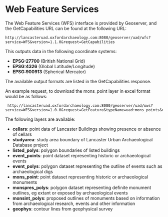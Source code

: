 # Web Feature Services

The Web Feature Services (WFS) interface is provided by Geoserver, and the GetCapabilities URL can be found at the following URL:
    
    http://lancasteruad.oxfordarchaeology.com:8080/geoserver/uad/wfs?service=WFS&version=1.1.0&request=GetCapabilities

This outputs data in the following coordinate systems:

* **EPSG:27700** (British National Grid)
* **EPSG:4326** (Global Latitude/Longitude)
* **EPSG:900913** (Spherical Mercator)

The available output formats are listed in the GetCapabilities response.

An example request, to download the mons_point layer in excel format would be as follows:

     http://lancasteruad.oxfordarchaeology.com:8080/geoserver/uad/ows?service=WFS&version=1.0.0&request=GetFeature&typeName=uad:mons_points&outputFormat=excel

The following layers are available:

* **cellars**: point data of Lancaster Buildings showing presence or absence of cellars
* **studyarea**: study area boundary of Lancaster Urban Archaeological Database project
* **listed_polys**: polygon boundaries of listed buildings
* **event_points**: point dataset representing historic or archaeological events
* **event_polys**: polygon dataset representing the outline of events such as archaeological digs
* **mons_point**: point dataset representing historic or archaeological monuments
* **monspres_polys**: polygon dataset representing definite monument outlines, eg extant or exposed by archaeological events
* **monsint_polys**: proposed outlines of monuments based on information from archaeological research, events and other information
* **geophys**: contour lines from geophysical survey



